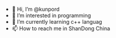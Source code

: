 - 👋 Hi, I’m @kunpord
- 👀 I’m interested in programming
- 🌱 I’m currently learning c++ languag
- 📫 How to reach me in ShanDong China

<!---
kunpord/kunpord is a ✨ special ✨ repository because its `README.md` (this file) appears on your GitHub profile.
You can click the Preview link to take a look at your changes.
--->
